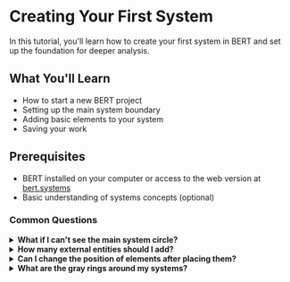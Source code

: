 # Creating Your First System

In this tutorial, you'll learn how to create your first system in BERT and set up the foundation for deeper analysis.

## What You'll Learn

* How to start a new BERT project
* Setting up the main system boundary
* Adding basic elements to your system
* Saving your work

## Prerequisites

* BERT installed on your computer or access to the web version at [bert.systems](https://bert.systems)
* Basic understanding of systems concepts (optional)



### Common Questions

<details>

<summary><strong>What if I can't see the main system circle?</strong></summary>

If your canvas appears empty, try:

* Checking if you're zoomed in too far (press `-` to zoom out)
* Resetting the camera position (press `Ctrl+R`)
* Look for the gray boundary ring - this can help you locate your system
* Restarting your project if the issue persists

</details>

<details>

<summary><strong>How many external entities should I add?</strong></summary>

Include all important external systems or actors that directly interact with your system of interest. For a beginner model, aim for 3-7 external entities to keep things manageable. You can always add more later.

</details>

<details>

<summary><strong>Can I change the position of elements after placing them?</strong></summary>

Yes! Simply click on an element to select it, then click and drag to move it to a new position. You can also select multiple elements by holding Shift while clicking on them, then move them as a group.

</details>

<details>

<summary><strong>What are the gray rings around my systems?</strong></summary>

Those are boundary regions that show where your system ends and its environment begins. They help you visualize system boundaries and automatically stay positioned correctly when you zoom in or out. You can click on a boundary ring to select its system.

</details>
